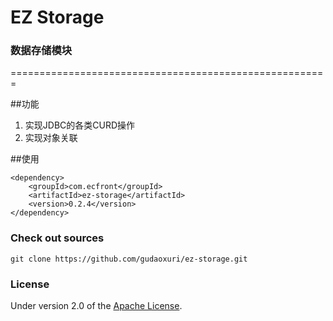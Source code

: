 EZ Storage
===
### 数据存储模块

 =======================================================

##功能

1. 实现JDBC的各类CURD操作
1. 实现对象关联

##使用

    <dependency>
        <groupId>com.ecfront</groupId>
        <artifactId>ez-storage</artifactId>
        <version>0.2.4</version>
    </dependency>

### Check out sources
`git clone https://github.com/gudaoxuri/ez-storage.git`

### License

Under version 2.0 of the [Apache License][].

[Apache License]: http://www.apache.org/licenses/LICENSE-2.0


